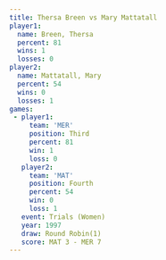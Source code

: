```yaml
---
title: Thersa Breen vs Mary Mattatall
player1:               
  name: Breen, Thersa  
  percent: 81          
  wins: 1              
  losses: 0            
player2:               
  name: Mattatall, Mary
  percent: 54          
  wins: 0              
  losses: 1            
games:
 - player1:         
     team: 'MER'    
     position: Third
     percent: 81    
     win: 1         
     loss: 0        
   player2:          
     team: 'MAT'     
     position: Fourth
     percent: 54     
     win: 0          
     loss: 1         
   event: Trials (Women)
   year: 1997           
   draw: Round Robin(1) 
   score: MAT 3 - MER 7 
---
```


